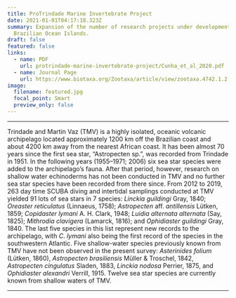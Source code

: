 ```yaml
---
title: ProTrindade Marine Invertebrate Project
date: 2021-01-01T04:17:18.323Z
summary: Expansion of the number of research projects under development in the
  Brazilian Ocean Islands.
draft: false
featured: false
links:
  - name: PDF
    url: protrindade-marine-invertebrate-project/Cunha_et_al_2020.pdf
  - name: Journal Page
    url: https://www.biotaxa.org/Zootaxa/article/view/zootaxa.4742.1.2
image:
  filename: featured.jpg
  focal_point: Smart
  preview_only: false
---
```

---
Trindade and Martin Vaz (TMV) is a highly isolated, oceanic volcanic archipelago located approximately 1200 km off
the Brazilian coast and about 4200 km away from the nearest African coast. It has been almost 70 years since the first sea
star, “Astropecten sp.”, was recorded from Trindade in 1951. In the following years (1955–1971; 2006) six sea star species
were added to the archipelago’s fauna. After that period, however, research on shallow water echinoderms has not been
conducted in TMV and no further sea star species have been recorded from there since. From 2012 to 2019, 263 day time
 SCUBA diving and intertidal samplings conducted at TMV yielded 91 lots of sea stars in 7 species: _Linckia guildingi_ 
Gray, 1840; _Oreaster reticulatus_ (Linnaeus, 1758); _Astropecten_ aff. _antillensis_ Lütken, 1859; _Copidaster lymani_ A. H.
Clark, 1948; _Luidia alternata alternata_ (Say, 1825); _Mithrodia clavigera_ (Lamarck, 1816); and _Ophidiaster guildingi_
 Gray, 1840. The last five species in this list represent new records to the archipelago, with _C_. _lymani_ also being the first
record of the species in the southwestern Atlantic. Five shallow-water species previously known from TMV have not been
observed in the present survey: _Asterinides folium_ (Lütken, 1860), _Astropecten brasiliensis_ Müller & Troschel, 1842,
 _Astropecten cingulatus_ Sladen, 1883, _Linckia nodosa_ Perrier, 1875, and _Ophidiaster alexandri_ Verrill, 1915. Twelve sea
star species are currently known from shallow waters of TMV.

---
